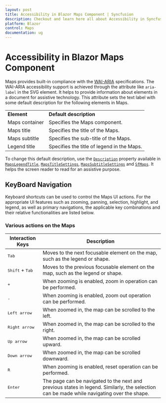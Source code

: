 ```yaml
---
layout: post
title: Accessibility in Blazor Maps Component | Syncfusion
description: Checkout and learn here all about Accessibility in Syncfusion Blazor Maps component and much more details.
platform: Blazor
control: Maps
documentation: ug
---
```


# Accessibility in Blazor Maps Component

Maps provides built-in compliance with the [WAI-ARIA](https://www.w3.org/TR/wai-aria-practices/) specifications. The WAI-ARIA accessibility support is achieved through the attribute like `aria-label` in the SVG element. It helps to provide information about elements in a document for assistive technology. This attribute sets the text label with some default description for the following elements in Maps.

<!-- markdownlint-disable MD033 -->

<table>
    <tr>
        <td><b>Element</b></td>
        <td><b>Default description</b></td>
    </tr>
    <tr>
        <td>Maps container</td>
        <td>Specifies the Maps component.</td>
    </tr>
    <tr>
        <td>Maps title</td>
        <td>Specifies the title of the Maps.</td>
    </tr>
    <tr>
        <td>Maps subtitle</td>
        <td>Specifies the sub-title of the Maps.</td>
    </tr>
    <tr>
        <td>Legend title</td>
        <td>Specifies the title of legend in the Maps.</td>
    </tr>
</table>

To change this default description, use the [`Description`](https://help.syncfusion.com/cr/blazor/Syncfusion.Blazor.Maps.SfMaps.html#Syncfusion_Blazor_Maps_SfMaps_Description) property available in [`MapsLegendTitle`](https://help.syncfusion.com/cr/blazor/Syncfusion.Blazor.Maps.MapsLegendTitle.html#Syncfusion_Blazor_Maps_MapsLegendTitle_Description), [`MapsTitleSettings`](https://help.syncfusion.com/cr/blazor/Syncfusion.Blazor.Maps.MapsTitleSettings.html#Syncfusion_Blazor_Maps_MapsTitleSettings_Description), [`MapsSubtitleSettings`](https://help.syncfusion.com/cr/blazor/Syncfusion.Blazor.Maps.MapsSubtitleSettings.html#Syncfusion_Blazor_Maps_MapsSubtitleSettings_Description) and [`SfMaps`](https://help.syncfusion.com/cr/blazor/Syncfusion.Blazor.Maps.SfMaps.html#Syncfusion_Blazor_Maps_SfMaps_Description). It helps the screen reader to read for an assistive purpose.

## KeyBoard Navigation

Keyboard shortcuts can be used to control the Maps UI actions. For the appropriate UI features such as zooming, panning, selection, highlight, and legend, as well as primary navigations, the applicable key combinations and their relative functionalities are listed below.

### Various actions on the Maps

Interaction Keys |Description
-----|-----
<kbd>Tab</kbd> |Moves to the next focusable element on the map, such as the legend or shape.
<kbd>Shift</kbd> + <kbd>Tab</kbd> |Moves to the previous focusable element on the map, such as the legend or shape.
<kbd> + </kbd> |When zooming is enabled, zoom in operation can be performed.
<kbd> - </kbd> |When zooming is enabled, zoom out operation can be performed.
<kbd>Left arrow</kbd> |When zoomed in, the map can be scrolled to the left.
<kbd>Right arrow</kbd> |When zoomed in, the map can be scrolled to the right.
<kbd>Up arrow</kbd> |When zoomed in, the map can be scrolled upward.
<kbd>Down arrow</kbd> |When zoomed in, the map can be scrolled downward.
<kbd> R </kbd> |When zooming is enabled, reset operation can be performed.
<kbd>Enter</kbd> |The page can be navigated to the next and previous states in legend. Similarly, the selection can be made while navigating over the shape.
